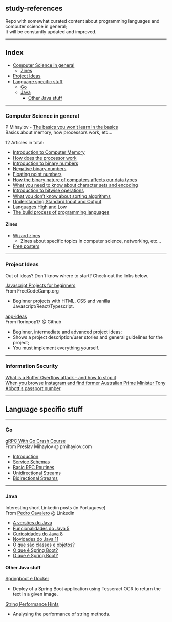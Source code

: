 ## study-references

Repo with somewhat curated content about programming languages and computer science in general;  
It will be constantly updated and improved.

---

## Index 
- [Computer Science in general](#computer-science-in-general)
  - [Zines](#zines)
- [Project Ideas](#project-ideas)
- [Language specific stuff](#language-specific-stuff)
  - [Go](#go)
  - [Java](#java)
    - [Other Java stuff](#other-java-stuff)

---

### Computer Science in general

P Mihaylov - [The basics you won't learn in the basics](https://pmihaylov.com/category/the-basics-you-wont-learn-in-the-basics/)  
Basics about memory, how processors work, etc...  

12 Articles in total:  
  - [Introduction to Computer Memory](https://pmihaylov.com/intro-to-computer-memory/)
  - [How does the processor work](https://pmihaylov.com/how-does-the-processor-work/)
  - [Introduction to binary numbers](https://pmihaylov.com/intro-binary-numbers/)
  - [Negative binary numbers](https://pmihaylov.com/negative-binary-numbers/)
  - [Floating point numbers](https://pmihaylov.com/floating-point-numbers/)
  - [How the binary nature of computers affects our data types](https://pmihaylov.com/how-does-binary-affect-data-types/)
  - [What you need to know about character sets and encoding](https://pmihaylov.com/character-sets-and-encoding/)
  - [Introduction to bitwise operations](https://pmihaylov.com/bitwise-operations/)
  - [What you don’t know about sorting algorithms](https://pmihaylov.com/sorting-algorithms/)
  - [Understanding Standard Input and Output](https://pmihaylov.com/standard-io/)
  - [Languages High and Low](https://pmihaylov.com/languages-high-and-low/)
  - [The build process of programming languages](https://pmihaylov.com/the-build-process-of-programming-languages/)

#### Zines
- [Wizard zines](https://wizardzines.com)
  - Zines about specific topics in computer science, networking, etc...
- [Free posters](https://wizardzines.com/#posters)

---

### Project Ideas
Out of ideas? Don't know where to start? Check out the links below.

[Javascript Projects for beginners](https://www.freecodecamp.org/news/javascript-projects-for-beginners/)  
From FreeCodeCamp.org
  - Beginner projects with HTML, CSS and vanilla Javascript/React/Typescript.

[app-ideas](https://github.com/florinpop17/app-ideas)  
From florinpop17 @ Github

  - Beginner, intermediate and advanced project ideas;
  - Shows a project description/user stories and general guidelines for the project;
  - You must implement everything yourself.

---

### Information Security

[What is a Buffer Overflow attack - and how to stop it](https://www.freecodecamp.org/news/buffer-overflow-attacks/)  
[When you browse Instagram and find former Australian Prime Minister Tony Abbott's passport number](https://mango.pdf.zone/finding-former-australian-prime-minister-tony-abbotts-passport-number-on-instagram)


---

## Language specific stuff

---

### Go

[gRPC With Go Crash Course](https://pmihaylov.com/grpc-with-go-crash-course/)  
From Preslav Mihaylov @ pmihaylov.com

  - [Introduction](https://pmihaylov.com/grpc-with-go-intro/)
  - [Service Schemas](https://pmihaylov.com/grpc-with-go-schemas/)
  - [Basic RPC Routines](https://pmihaylov.com/grpc-with-go-basic-rpcs/)
  - [Unidirectional Streams](https://pmihaylov.com/grpc-with-go-unidirectional-streams/)
  - [Bidirectional Streams](https://pmihaylov.com/grpc-crash-course-bidi-streams/)

---

### Java

Interesting short Linkedin posts (in Portuguese)  
From [Pedro Cavalero](https://allmylinks.com/pedro-cavalero) @ Linkedin

  - [A versões do Java](https://www.linkedin.com/posts/pedrocavalero_vamos-relembrar-as-vers%C3%B5es-do-java-em-activity-6779779296828391424-ayf8/)
  - [Funcionalidades do Java 5](https://www.linkedin.com/posts/pedrocavalero_nessa-semana-de-lan%C3%A7amento-do-java-16-vamos-activity-6780504142789021696-8qZc)
  - [Curiosidades do Java 8](https://www.linkedin.com/posts/pedrocavalero_java-java8-java11-activity-6781228912513978368-Vqbq)
  - [Novidades do Java 11](https://www.linkedin.com/posts/pedrocavalero_java-java8-java11-activity-6781953446372229120-rjgb)
  - [O que são classes e objetos?](https://www.linkedin.com/posts/pedrocavalero_java-java8-java11-activity-6782316164790943744-oTiJ)
  - [O que é Spring Boot?](https://www.linkedin.com/posts/pedrocavalero_springboot-java-springframework-activity-6776905016545443841-cmso)
  - [O que é Spring Boot?](https://www.linkedin.com/posts/pedrocavalero_springboot-java-springframework-activity-6776904954658488320-xhws)

#### Other Java stuff

[Springboot e Docker](https://carloshenriquereis-17318.medium.com/spring-boot-e-docker-2cafaa0f3e1a)
  - Deploy of a Spring Boot application using Tesseract OCR to return the text in a given image.

[String Performance Hints](https://www.baeldung.com/java-string-performance)
  - Analysing the performance of string methods.